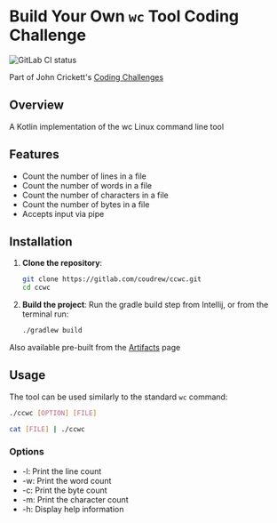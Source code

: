 # Build Your Own `wc` Tool Coding Challenge
![GitLab CI status](https://gitlab.com/coudrew/ccwc/badges/release/pipeline.svg)

Part of John Crickett's [Coding Challenges](https://codingchallenges.fyi/challenges/challenge-wc)

## Overview
A Kotlin implementation of the wc Linux command line tool

## Features
- Count the number of lines in a file
- Count the number of words in a file
- Count the number of characters in a file
- Count the number of bytes in a file
- Accepts input via pipe

## Installation

1. **Clone the repository**:

    ```sh
    git clone https://gitlab.com/coudrew/ccwc.git
    cd ccwc
    ```
2. **Build the project**: Run the gradle build step from Intellij, or from the terminal run:
    ```sh
    ./gradlew build
    ```

Also available pre-built from the [Artifacts](https://gitlab.com/coudrew/ccwc/-/artifacts) page

## Usage

The tool can be used similarly to the standard `wc` command:

```sh
./ccwc [OPTION] [FILE]
```

```sh
cat [FILE] | ./ccwc
```
### Options
* -l: Print the line count
* -w: Print the word count
* -c: Print the byte count
* -m: Print the character count
* -h: Display help information